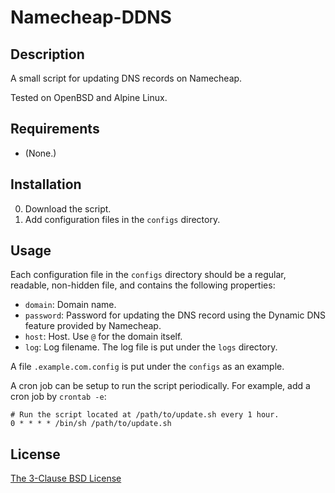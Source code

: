 # Namecheap-DDNS #

## Description ##

A small script for updating DNS records on Namecheap.

Tested on OpenBSD and Alpine Linux.

## Requirements ##

* (None.)

## Installation ##

0. Download the script.
1. Add configuration files in the `configs` directory.

## Usage ##

Each configuration file in the `configs` directory should be a regular,
readable, non-hidden file, and contains the following properties:

* `domain`: Domain name.
* `password`: Password for updating the DNS record using the Dynamic DNS feature
provided by Namecheap.
* `host`: Host. Use `@` for the domain itself.
* `log`: Log filename. The log file is put under the `logs` directory.

A file `.example.com.config` is put under the `configs` as an example.

A cron job can be setup to run the script periodically. For example, add a cron
job by `crontab -e`:

    # Run the script located at /path/to/update.sh every 1 hour.
    0 * * * * /bin/sh /path/to/update.sh

## License ##

[The 3-Clause BSD License](http://opensource.org/licenses/BSD-3-Clause)
